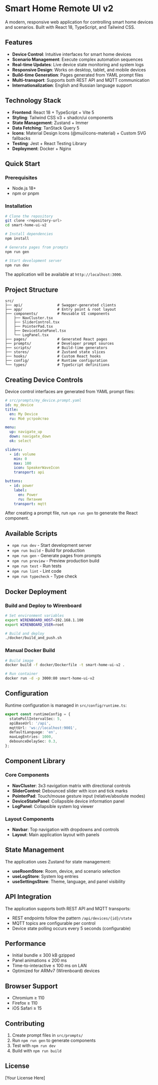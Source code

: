 # Smart Home Remote UI v2

A modern, responsive web application for controlling smart home devices and scenarios. Built with React 18, TypeScript, and Tailwind CSS.

## Features

- **Device Control**: Intuitive interfaces for smart home devices
- **Scenario Management**: Execute complex automation sequences
- **Real-time Updates**: Live device state monitoring and system logs
- **Responsive Design**: Works on desktop, tablet, and mobile devices
- **Build-time Generation**: Pages generated from YAML prompt files
- **Multi-transport**: Supports both REST API and MQTT communication
- **Internationalization**: English and Russian language support

## Technology Stack

- **Frontend**: React 18 + TypeScript + Vite 5
- **Styling**: Tailwind CSS v3 + shadcn/ui components
- **State Management**: Zustand + Immer
- **Data Fetching**: TanStack Query 5
- **Icons**: Material Design Icons (@mui/icons-material) + Custom SVG fallbacks
- **Testing**: Jest + React Testing Library
- **Deployment**: Docker + Nginx

## Quick Start

### Prerequisites

- Node.js 18+ 
- npm or pnpm

### Installation

```bash
# Clone the repository
git clone <repository-url>
cd smart-home-ui-v2

# Install dependencies
npm install

# Generate pages from prompts
npm run gen

# Start development server
npm run dev
```

The application will be available at `http://localhost:3000`.

## Project Structure

```
src/
├── api/                # Swagger-generated clients
├── app/                # Entry point & root layout
├── components/         # Reusable UI components
│   ├── NavCluster.tsx
│   ├── SliderControl.tsx
│   ├── PointerPad.tsx
│   ├── DeviceStatePanel.tsx
│   └── LogPanel.tsx
├── pages/              # Generated React pages
├── prompts/            # Developer prompt sources
├── scripts/            # Build-time generators
├── stores/             # Zustand state slices
├── hooks/              # Custom React hooks
├── config/             # Runtime configuration
└── types/              # TypeScript definitions
```

## Creating Device Controls

Device control interfaces are generated from YAML prompt files:

```yaml
# src/prompts/my_device.prompt.yaml
id: my_device
title:
  en: My Device
  ru: Моё устройство

menu:
  up: navigate_up
  down: navigate_down
  ok: select

sliders:
  - id: volume
    min: 0
    max: 100
    icon: SpeakerWaveIcon
    transport: api

buttons:
  - id: power
    label:
      en: Power
      ru: Питание
    transport: mqtt
```

After creating a prompt file, run `npm run gen` to generate the React component.

## Available Scripts

- `npm run dev` - Start development server
- `npm run build` - Build for production
- `npm run gen` - Generate pages from prompts
- `npm run preview` - Preview production build
- `npm run test` - Run tests
- `npm run lint` - Lint code
- `npm run typecheck` - Type check

## Docker Deployment

### Build and Deploy to Wirenboard

```bash
# Set environment variables
export WIRENBOARD_HOST=192.168.1.100
export WIRENBOARD_USER=root

# Build and deploy
./docker/build_and_push.sh
```

### Manual Docker Build

```bash
# Build image
docker build -f docker/Dockerfile -t smart-home-ui-v2 .

# Run container
docker run -d -p 3000:80 smart-home-ui-v2
```

## Configuration

Runtime configuration is managed in `src/config/runtime.ts`:

```typescript
export const runtimeConfig = {
  statePollIntervalSec: 5,
  apiBaseUrl: '/api',
  mqttUrl: 'ws://localhost:9001',
  defaultLanguage: 'en',
  maxLogEntries: 1000,
  debounceDelaySec: 0.3,
};
```

## Component Library

### Core Components

- **NavCluster**: 3x3 navigation matrix with directional controls
- **SliderControl**: Debounced slider with icon and tick marks
- **PointerPad**: Touch/mouse gesture input (relative/absolute modes)
- **DeviceStatePanel**: Collapsible device information panel
- **LogPanel**: Collapsible system log viewer

### Layout Components

- **Navbar**: Top navigation with dropdowns and controls
- **Layout**: Main application layout with panels

## State Management

The application uses Zustand for state management:

- **useRoomStore**: Room, device, and scenario selection
- **useLogStore**: System log entries
- **useSettingsStore**: Theme, language, and panel visibility

## API Integration

The application supports both REST API and MQTT transports:

- REST endpoints follow the pattern `/api/devices/{id}/state`
- MQTT topics are configurable per control
- Device state polling occurs every 5 seconds (configurable)

## Performance

- Initial bundle ≤ 300 kB gzipped
- Panel animations ≤ 200 ms
- Time-to-interactive ≤ 100 ms on LAN
- Optimized for ARMv7 (Wirenboard) devices

## Browser Support

- Chromium ≥ 110
- Firefox ≥ 110  
- iOS Safari ≥ 15

## Contributing

1. Create prompt files in `src/prompts/`
2. Run `npm run gen` to generate components
3. Test with `npm run dev`
4. Build with `npm run build`

## License

[Your License Here] 